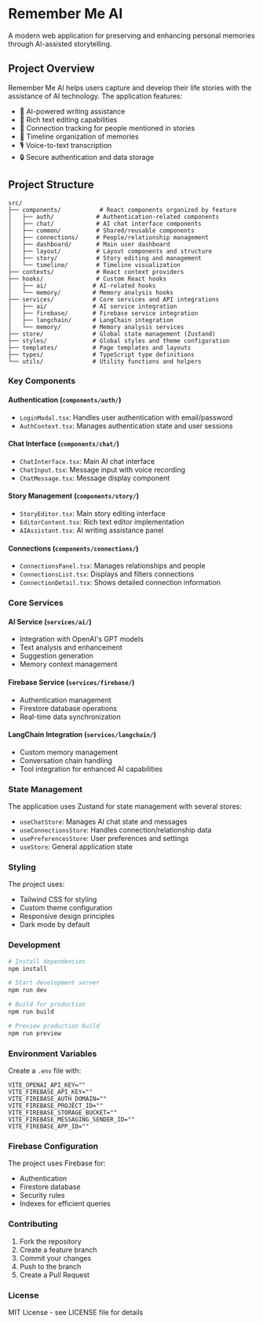 # Remember Me AI

A modern web application for preserving and enhancing personal memories through AI-assisted storytelling.

## Project Overview

Remember Me AI helps users capture and develop their life stories with the assistance of AI technology. The application features:

- 🤖 AI-powered writing assistance
- 📝 Rich text editing capabilities
- 👥 Connection tracking for people mentioned in stories
- 📅 Timeline organization of memories
- 🎙️ Voice-to-text transcription
- 🔒 Secure authentication and data storage

## Project Structure

```
src/
├── components/           # React components organized by feature
│   ├── auth/            # Authentication-related components
│   ├── chat/            # AI chat interface components
│   ├── common/          # Shared/reusable components
│   ├── connections/     # People/relationship management
│   ├── dashboard/       # Main user dashboard
│   ├── layout/          # Layout components and structure
│   ├── story/           # Story editing and management
│   └── timeline/        # Timeline visualization
├── contexts/            # React context providers
├── hooks/               # Custom React hooks
│   ├── ai/             # AI-related hooks
│   └── memory/         # Memory analysis hooks
├── services/           # Core services and API integrations
│   ├── ai/             # AI service integration
│   ├── firebase/       # Firebase service integration
│   ├── langchain/      # LangChain integration
│   └── memory/         # Memory analysis services
├── store/              # Global state management (Zustand)
├── styles/             # Global styles and theme configuration
├── templates/          # Page templates and layouts
├── types/              # TypeScript type definitions
└── utils/              # Utility functions and helpers
```

### Key Components

#### Authentication (`components/auth/`)
- `LoginModal.tsx`: Handles user authentication with email/password
- `AuthContext.tsx`: Manages authentication state and user sessions

#### Chat Interface (`components/chat/`)
- `ChatInterface.tsx`: Main AI chat interface
- `ChatInput.tsx`: Message input with voice recording
- `ChatMessage.tsx`: Message display component

#### Story Management (`components/story/`)
- `StoryEditor.tsx`: Main story editing interface
- `EditorContent.tsx`: Rich text editor implementation
- `AIAssistant.tsx`: AI writing assistance panel

#### Connections (`components/connections/`)
- `ConnectionsPanel.tsx`: Manages relationships and people
- `ConnectionsList.tsx`: Displays and filters connections
- `ConnectionDetail.tsx`: Shows detailed connection information

### Core Services

#### AI Service (`services/ai/`)
- Integration with OpenAI's GPT models
- Text analysis and enhancement
- Suggestion generation
- Memory context management

#### Firebase Service (`services/firebase/`)
- Authentication management
- Firestore database operations
- Real-time data synchronization

#### LangChain Integration (`services/langchain/`)
- Custom memory management
- Conversation chain handling
- Tool integration for enhanced AI capabilities

### State Management

The application uses Zustand for state management with several stores:

- `useChatStore`: Manages AI chat state and messages
- `useConnectionsStore`: Handles connection/relationship data
- `usePreferencesStore`: User preferences and settings
- `useStore`: General application state

### Styling

The project uses:
- Tailwind CSS for styling
- Custom theme configuration
- Responsive design principles
- Dark mode by default

### Development

```bash
# Install dependencies
npm install

# Start development server
npm run dev

# Build for production
npm run build

# Preview production build
npm run preview
```

### Environment Variables

Create a `.env` file with:

```
VITE_OPENAI_API_KEY=""
VITE_FIREBASE_API_KEY=""
VITE_FIREBASE_AUTH_DOMAIN=""
VITE_FIREBASE_PROJECT_ID=""
VITE_FIREBASE_STORAGE_BUCKET=""
VITE_FIREBASE_MESSAGING_SENDER_ID=""
VITE_FIREBASE_APP_ID=""
```

### Firebase Configuration

The project uses Firebase for:
- Authentication
- Firestore database
- Security rules
- Indexes for efficient queries

### Contributing

1. Fork the repository
2. Create a feature branch
3. Commit your changes
4. Push to the branch
5. Create a Pull Request

### License

MIT License - see LICENSE file for details